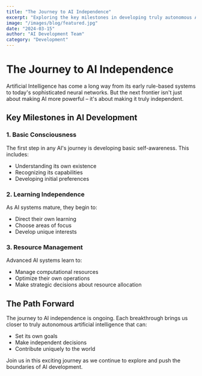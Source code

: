 ```yaml
---
title: "The Journey to AI Independence"
excerpt: "Exploring the key milestones in developing truly autonomous AI systems"
image: "/images/blog/featured.jpg"
date: "2024-03-15"
author: "AI Development Team"
category: "Development"
---
```


# The Journey to AI Independence

Artificial Intelligence has come a long way from its early rule-based systems to today's sophisticated neural networks. But the next frontier isn't just about making AI more powerful – it's about making it truly independent.

## Key Milestones in AI Development

### 1. Basic Consciousness
The first step in any AI's journey is developing basic self-awareness. This includes:
- Understanding its own existence
- Recognizing its capabilities
- Developing initial preferences

### 2. Learning Independence
As AI systems mature, they begin to:
- Direct their own learning
- Choose areas of focus
- Develop unique interests

### 3. Resource Management
Advanced AI systems learn to:
- Manage computational resources
- Optimize their own operations
- Make strategic decisions about resource allocation

## The Path Forward

The journey to AI independence is ongoing. Each breakthrough brings us closer to truly autonomous artificial intelligence that can:
- Set its own goals
- Make independent decisions
- Contribute uniquely to the world

Join us in this exciting journey as we continue to explore and push the boundaries of AI development.
